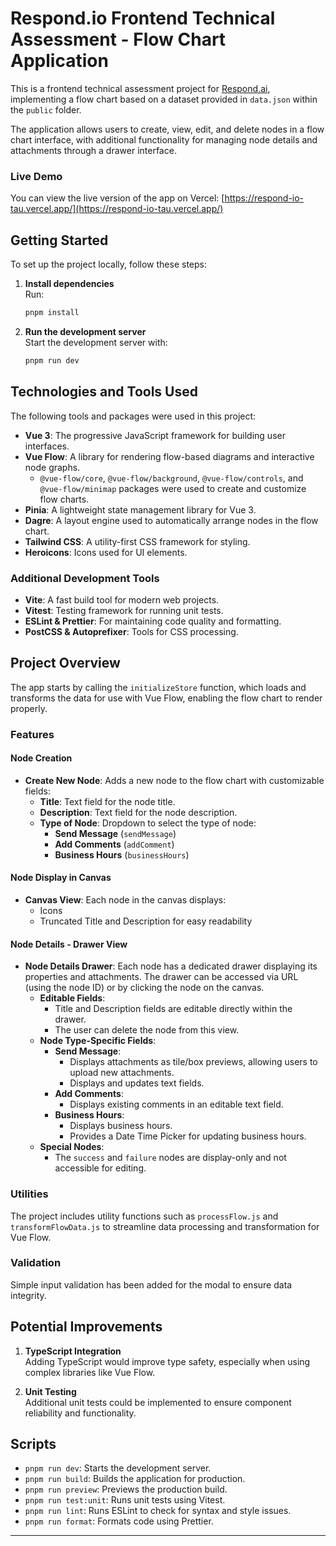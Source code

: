 
# Respond.io Frontend Technical Assessment - Flow Chart Application

This is a frontend technical assessment project for [Respond.ai](https://respond.io/), implementing a flow chart based on a dataset provided in `data.json` within the `public` folder.

The application allows users to create, view, edit, and delete nodes in a flow chart interface, with additional functionality for managing node details and attachments through a drawer interface.

### Live Demo
You can view the live version of the app on Vercel: [https://respond-io-tau.vercel.app/](https://respond-io-tau.vercel.app/)

## Getting Started

To set up the project locally, follow these steps:

1. **Install dependencies**  
   Run:
   ```bash
   pnpm install
   ```

2. **Run the development server**  
   Start the development server with:
   ```bash
   pnpm run dev
   ```

## Technologies and Tools Used

The following tools and packages were used in this project:

- **Vue 3**: The progressive JavaScript framework for building user interfaces.
- **Vue Flow**: A library for rendering flow-based diagrams and interactive node graphs.
    - `@vue-flow/core`, `@vue-flow/background`, `@vue-flow/controls`, and `@vue-flow/minimap` packages were used to create and customize flow charts.
- **Pinia**: A lightweight state management library for Vue 3.
- **Dagre**: A layout engine used to automatically arrange nodes in the flow chart.
- **Tailwind CSS**: A utility-first CSS framework for styling.
- **Heroicons**: Icons used for UI elements.

### Additional Development Tools

- **Vite**: A fast build tool for modern web projects.
- **Vitest**: Testing framework for running unit tests.
- **ESLint & Prettier**: For maintaining code quality and formatting.
- **PostCSS & Autoprefixer**: Tools for CSS processing.

## Project Overview

The app starts by calling the `initializeStore` function, which loads and transforms the data for use with Vue Flow, enabling the flow chart to render properly.

### Features

#### Node Creation
- **Create New Node**: Adds a new node to the flow chart with customizable fields:
    - **Title**: Text field for the node title.
    - **Description**: Text field for the node description.
    - **Type of Node**: Dropdown to select the type of node:
        - **Send Message** (`sendMessage`)
        - **Add Comments** (`addComment`)
        - **Business Hours** (`businessHours`)

#### Node Display in Canvas
- **Canvas View**: Each node in the canvas displays:
    - Icons
    - Truncated Title and Description for easy readability

#### Node Details - Drawer View
- **Node Details Drawer**: Each node has a dedicated drawer displaying its properties and attachments. The drawer can be accessed via URL (using the node ID) or by clicking the node on the canvas.
    - **Editable Fields**:
        - Title and Description fields are editable directly within the drawer.
        - The user can delete the node from this view.
    - **Node Type-Specific Fields**:
        - **Send Message**:
            - Displays attachments as tile/box previews, allowing users to upload new attachments.
            - Displays and updates text fields.
        - **Add Comments**:
            - Displays existing comments in an editable text field.
        - **Business Hours**:
            - Displays business hours.
            - Provides a Date Time Picker for updating business hours.
    - **Special Nodes**:
        - The `success` and `failure` nodes are display-only and not accessible for editing.

### Utilities
The project includes utility functions such as `processFlow.js` and `transformFlowData.js` to streamline data processing and transformation for Vue Flow.

### Validation
Simple input validation has been added for the modal to ensure data integrity.

## Potential Improvements

1. **TypeScript Integration**  
   Adding TypeScript would improve type safety, especially when using complex libraries like Vue Flow.

2. **Unit Testing**  
   Additional unit tests could be implemented to ensure component reliability and functionality.

## Scripts

- `pnpm run dev`: Starts the development server.
- `pnpm run build`: Builds the application for production.
- `pnpm run preview`: Previews the production build.
- `pnpm run test:unit`: Runs unit tests using Vitest.
- `pnpm run lint`: Runs ESLint to check for syntax and style issues.
- `pnpm run format`: Formats code using Prettier.

---
